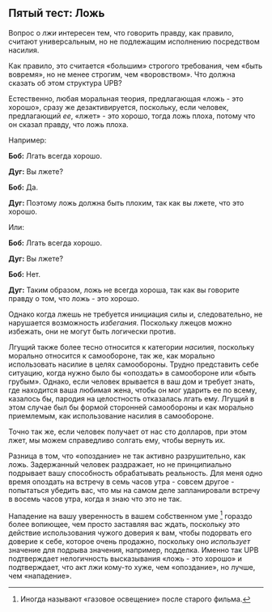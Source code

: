 ﻿## Пятый тест: Ложь

Вопрос о *лжи* интересен тем, что говорить правду, как правило, считают универсальным, но не подлежащим исполнению посредством насилия.

Как правило, это считается «большим» строгого требования, чем «быть вовремя», но не менее строгим, чем «воровством». Что должна сказать об этом структура UPB?

Естественно, любая моральная теория, предлагающая «ложь - это хорошо», сразу же дезактивируется, поскольку, если человек, предлагающий *ее*, «лжет» - это хорошо, тогда ложь плоха, потому что он сказал правду, что ложь плоха.

Например:

**Боб:** Лгать всегда хорошо.

**Дуг:** Вы лжете?

**Боб:** Да.

**Дуг:** Поэтому ложь должна быть плохим, так как вы лжете, что это хорошо.

Или:

**Боб:** Лгать всегда хорошо.

**Дуг:** Вы лжете?

**Боб:** Нет.

**Дуг:** Таким образом, ложь не всегда хороша, так как вы говорите правду о том, что ложь - это хорошо.

Однако когда лжешь не требуется инициация силы и, следовательно, не нарушается возможность *избегания*. Поскольку лжецов можно избежать, они не могут быть логически против.

Лгущий также более тесно относится к категории *насилия*, поскольку морально относится к самообороне, так же, как морально использовать насилие в целях самообороны. Трудно представить себе ситуацию, когда нужно было бы «опоздать» в самообороне или «быть грубым». Однако, если человек врывается в ваш дом и требует знать, где находится ваша любимая жена, чтобы он мог ударить ее по всему, казалось бы, пародия на целостность отказалась лгать ему. Лгущий в этом случае был бы формой сторонней самообороны и как морально приемлемым, как использование насилия в самообороне. 

Точно так же, если человек получает от нас сто долларов, при этом лжет, мы можем справедливо солгать ему, чтобы вернуть их.

Разница в том, что «опоздание» не так активно разрушительно, как ложь. Задержанный человек раздражает, но не принципиально подрывает вашу способность обрабатывать реальность. Для меня одно время опоздать на встречу в семь часов утра - совсем другое - попытаться убедить вас, что мы на самом деле запланировали встречу в восемь часов утра, когда я знаю что это не так.

Нападение на вашу уверенность в вашем собственном уме [^5] гораздо более вопиющее, чем просто заставляя вас ждать, поскольку это действие использования чужого доверия к вам, чтобы подорвать его доверие к себе, которое очень продажно, поскольку оно *использует* значение для подрыва значения, например, подделка. Именно так UPB подтверждает нелогичность высказывания «ложь - это хорошо» и подтверждает, что акт лжи кому-то хуже, чем «опоздание», но лучше, чем «нападение».

[^5]: Иногда называют «газовое освещение» после старого фильма.